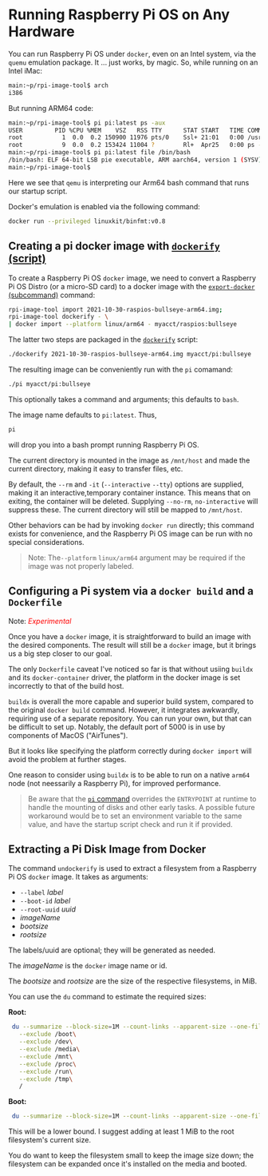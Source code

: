 # Running Raspberry Pi OS on Any Hardware

You can run Raspberry Pi OS under `docker`, even on an Intel system, via the `quemu` emulation package. It ... just works, by magic. So, while running on an Intel iMac:

```bash
main:~p/rpi-image-tool$ arch
i386
```

But running ARM64 code:

```bash
main:~p/rpi-image-tool$ pi pi:latest ps -aux
USER         PID %CPU %MEM    VSZ   RSS TTY      STAT START   TIME COMMAND
root           1  0.0  0.2 150900 11976 pts/0    Ssl+ 21:01   0:00 /usr/bin/qemu-aarch64 /bin/bash /bin/bash /sbin/startup-script ps -aux
root           9  0.0  0.2 153424 11004 ?        Rl+  Apr25   0:00 ps -aux
main:~p/rpi-image-tool$ pi pi:latest file /bin/bash
/bin/bash: ELF 64-bit LSB pie executable, ARM aarch64, version 1 (SYSV), dynamically linked, interpreter /lib/ld-linux-aarch64.so.1, BuildID[sha1]=641209ff5307ca8eb85bd6368cb5f7f2e694897e, for GNU/Linux 3.7.0, stripped
main:~p/rpi-image-tool$


```

Here we see that `qemu` is interpreting our Arm64 bash command that runs our startup script.

Docker's emulation is enabled via the following command:

```bash
docker run --privileged linuxkit/binfmt:v0.8
```

## Creating a pi docker image with [`dockerify` (script)](bin/dockerify.md)

To create a Raspberry Pi OS `docker` image, we need to convert a Raspberry Pi OS Distro
(or a micro-SD card) to a docker image with the
[`export-docker` (subcommand)](cmds/export-docker.md) command:

```bash
rpi-image-tool import 2021-10-30-raspios-bullseye-arm64.img;
rpi-image-tool dockerify - \
| docker import --platform linux/arm64 - myacct/raspios:bullseye
```

The latter two steps are packaged in the [`dockerify`](bin/dockerify) script:

```bash
./dockerify 2021-10-30-raspios-bullseye-arm64.img myacct/pi:bullseye
```

The resulting image can be conveniently run with the `pi` comamand:

```bash
./pi myacct/pi:bullseye
```

This optionally takes a command and arguments; this defaults to `bash`.

The image name defaults to `pi:latest`. Thus,

```bash
pi
```

will drop you into a bash prompt running Raspberry Pi OS.

The current directory is mounted in the image as `/mnt/host` and made the current
directory, making it easy to transfer files, etc.

By default, the `--rm` and `-it` (`--interactive` `--tty`) options are supplied, making it
an interactive,temporary container instance. This means that on exiting, the container
will be deleted. Supplying `--no-rm`, `no-interactive`  will suppress these. The current
directory will still be mapped to `/mnt/host`.

Other behaviors can be had by invoking `docker run` directly; this command exists for
convenience, and the Raspberry Pi OS image can be run with no special considerations.

> Note: The`--platform` `linux/arm64` argument may be required if the image was not properly
  labeled.

## Configuring a Pi system via a `docker build` and a `Dockerfile`

Note: <span style='color:red;'>*Experimental*</span>

Once you have a `docker` image, it is straightforward to build an image with the desired components.
The result will still be a `docker` image, but it brings us a big step closer to our goal.

The only `Dockerfile` caveat I've noticed so far is that without usiing `buildx` and its
`docker-container` driver, the platform in the docker image is set incorrectly to that of
the build host.

`buildx` is overall the more capable and superior build system, compared to the original
`docker build` command. However, it integrates awkwardly, requiring use of a separate
repository. You can run your own, but that can be difficult to set up. Notably, the default
port of 5000 is in use by components of MacOS ("AirTunes").

But it looks like specifying the platform correctly during `docker import` will avoid the
problem at further stages.

One reason to consider using `buildx` is to be able to run on a native `arm64` node (not neessarily a Raspberry Pi), for improved performance.

> Be aware that the [`pi` command](../bin/pi) overrides the `ENTRYPOINT` at runtime
to handle the mounting of disks and other early tasks. A possible future workaround
would be to set an environment variable to the same value, and have the startup script
check and run it if provided.

## Extracting a Pi Disk Image from Docker

The command `undockerify` is used to extract a filesystem from a Raspberry Pi OS `docker` image. It takes as arguments:

* `--label` *label*
* `--boot-id` *label*
* `--root-uuid` *uuid*
* *imageName*
* *bootsize*
* *rootsize*

The labels/uuid are optional; they will be generated as needed.

The *imageName* is the `docker` image name or id.

The *bootsize* and *rootsize* are the size of the respective filesystems, in MiB.

You can use the `du` command to estimate the required sizes:

**Root:**

```bash
 du --summarize --block-size=1M --count-links --apparent-size --one-file-system\
   --exclude /boot\
   --exclude /dev\
   --exclude /media\
   --exclude /mnt\
   --exclude /proc\
   --exclude /run\
   --exclude /tmp\
   /
```

**Boot:**

```bash
 du --summarize --block-size=1M --count-links --apparent-size --one-file-system /boot
```

This will be a lower bound. I suggest adding at least 1 MiB to the root filesystem's current size.

You do want to keep the filesystem small to keep the image size down; the filesystem
can be expanded once it's installed on the media and booted.
